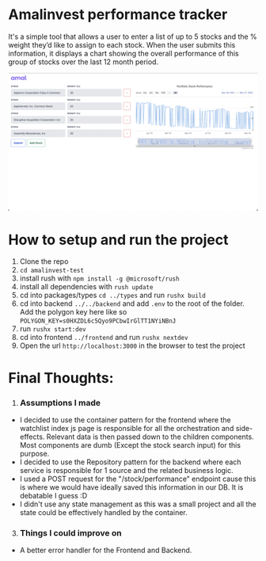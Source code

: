 # Amalinvest performance tracker

It's a simple tool that allows a user to enter a list of up to 5 stocks and the % weight they’d like to assign to each stock. When the user submits this information, it displays a chart showing the overall performance of this group of stocks over the last 12 month period.

![Screenshot](screenshot.png)

# How to setup and run the project
1. Clone the repo
2. `cd amalinvest-test`
3. install rush with `npm install -g @microsoft/rush`
4. install all dependencies with `rush update`
5. cd into packages/types `cd ../types` and run `rushx build`
6. cd into backend `../../backend` and add `.env` to the root of the folder. Add the polygon key here like so `POLYGON_KEY=s0HXZDL6c5Qyo9PCbwIrGlTT1NYiNBnJ`
7. run `rushx start:dev`
8. cd into frontend `../frontend` and run `rushx nextdev`
9. Open the url `http://localhost:3000` in the browser to test the project

# Final Thoughts:
1. ### Assumptions I made
- I decided to use the container pattern for the frontend where the watchlist index js page is responsible for all the orchestration and side-effects. Relevant data is then passed down to the children components. Most components are dumb (Except the stock search input) for this purpose.
- I decided to use the Repository pattern for the backend where each service is responsible for 1 source and the related business logic.
- I used a POST request for the "/stock/performance" endpoint cause this is where we would have ideally saved this information in our DB. It is debatable I guess :D 
- I didn't use any state management as this was a small project and all the state could be effectively handled by the container.

3. ### Things I could improve on
- A better error handler for the Frontend and Backend.


